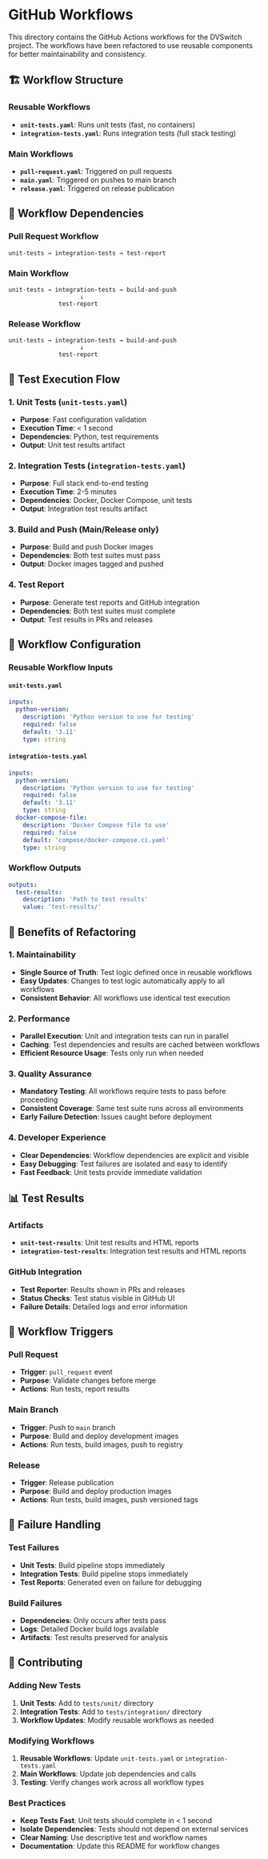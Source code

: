 # GitHub Workflows

This directory contains the GitHub Actions workflows for the DVSwitch project. The workflows have been refactored to use reusable components for better maintainability and consistency.

## 🏗️ Workflow Structure

### **Reusable Workflows**
- **`unit-tests.yaml`**: Runs unit tests (fast, no containers)
- **`integration-tests.yaml`**: Runs integration tests (full stack testing)

### **Main Workflows**
- **`pull-request.yaml`**: Triggered on pull requests
- **`main.yaml`**: Triggered on pushes to main branch
- **`release.yaml`**: Triggered on release publication

## 🔄 Workflow Dependencies

### **Pull Request Workflow**
```
unit-tests → integration-tests → test-report
```

### **Main Workflow**
```
unit-tests → integration-tests → build-and-push
                    ↓
              test-report
```

### **Release Workflow**
```
unit-tests → integration-tests → build-and-push
                    ↓
              test-report
```

## 🧪 Test Execution Flow

### **1. Unit Tests (`unit-tests.yaml`)**
- **Purpose**: Fast configuration validation
- **Execution Time**: < 1 second
- **Dependencies**: Python, test requirements
- **Output**: Unit test results artifact

### **2. Integration Tests (`integration-tests.yaml`)**
- **Purpose**: Full stack end-to-end testing
- **Execution Time**: 2-5 minutes
- **Dependencies**: Docker, Docker Compose, unit tests
- **Output**: Integration test results artifact

### **3. Build and Push (Main/Release only)**
- **Purpose**: Build and push Docker images
- **Dependencies**: Both test suites must pass
- **Output**: Docker images tagged and pushed

### **4. Test Report**
- **Purpose**: Generate test reports and GitHub integration
- **Dependencies**: Both test suites must complete
- **Output**: Test results in PRs and releases

## 🔧 Workflow Configuration

### **Reusable Workflow Inputs**

#### **`unit-tests.yaml`**
```yaml
inputs:
  python-version:
    description: 'Python version to use for testing'
    required: false
    default: '3.11'
    type: string
```

#### **`integration-tests.yaml`**
```yaml
inputs:
  python-version:
    description: 'Python version to use for testing'
    required: false
    default: '3.11'
    type: string
  docker-compose-file:
    description: 'Docker Compose file to use'
    required: false
    default: 'compose/docker-compose.ci.yaml'
    type: string
```

### **Workflow Outputs**
```yaml
outputs:
  test-results:
    description: 'Path to test results'
    value: 'test-results/'
```

## 🚀 Benefits of Refactoring

### **1. Maintainability**
- **Single Source of Truth**: Test logic defined once in reusable workflows
- **Easy Updates**: Changes to test logic automatically apply to all workflows
- **Consistent Behavior**: All workflows use identical test execution

### **2. Performance**
- **Parallel Execution**: Unit and integration tests can run in parallel
- **Caching**: Test dependencies and results are cached between workflows
- **Efficient Resource Usage**: Tests only run when needed

### **3. Quality Assurance**
- **Mandatory Testing**: All workflows require tests to pass before proceeding
- **Consistent Coverage**: Same test suite runs across all environments
- **Early Failure Detection**: Issues caught before deployment

### **4. Developer Experience**
- **Clear Dependencies**: Workflow dependencies are explicit and visible
- **Easy Debugging**: Test failures are isolated and easy to identify
- **Fast Feedback**: Unit tests provide immediate validation

## 📊 Test Results

### **Artifacts**
- **`unit-test-results`**: Unit test results and HTML reports
- **`integration-test-results`**: Integration test results and HTML reports

### **GitHub Integration**
- **Test Reporter**: Results shown in PRs and releases
- **Status Checks**: Test status visible in GitHub UI
- **Failure Details**: Detailed logs and error information

## 🔄 Workflow Triggers

### **Pull Request**
- **Trigger**: `pull_request` event
- **Purpose**: Validate changes before merge
- **Actions**: Run tests, report results

### **Main Branch**
- **Trigger**: Push to `main` branch
- **Purpose**: Build and deploy development images
- **Actions**: Run tests, build images, push to registry

### **Release**
- **Trigger**: Release publication
- **Purpose**: Build and deploy production images
- **Actions**: Run tests, build images, push versioned tags

## 🚨 Failure Handling

### **Test Failures**
- **Unit Tests**: Build pipeline stops immediately
- **Integration Tests**: Build pipeline stops immediately
- **Test Reports**: Generated even on failure for debugging

### **Build Failures**
- **Dependencies**: Only occurs after tests pass
- **Logs**: Detailed Docker build logs available
- **Artifacts**: Test results preserved for analysis

## 🤝 Contributing

### **Adding New Tests**
1. **Unit Tests**: Add to `tests/unit/` directory
2. **Integration Tests**: Add to `tests/integration/` directory
3. **Workflow Updates**: Modify reusable workflows as needed

### **Modifying Workflows**
1. **Reusable Workflows**: Update `unit-tests.yaml` or `integration-tests.yaml`
2. **Main Workflows**: Update job dependencies and calls
3. **Testing**: Verify changes work across all workflow types

### **Best Practices**
- **Keep Tests Fast**: Unit tests should complete in < 1 second
- **Isolate Dependencies**: Tests should not depend on external services
- **Clear Naming**: Use descriptive test and workflow names
- **Documentation**: Update this README for workflow changes
